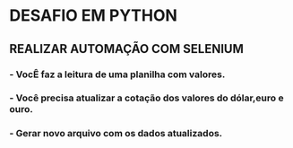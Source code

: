 # DESAFIO EM PYTHON

## REALIZAR AUTOMAÇÃO COM SELENIUM

### - VocÊ faz a leitura de uma planilha com valores. 
### - Você precisa atualizar a cotação dos valores do dólar,euro e ouro.
### - Gerar novo arquivo com os dados atualizados.
